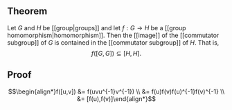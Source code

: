 ## Theorem
Let $G$ and $H$ be [[group|groups]] and let $f:G\to H$ be a [[group homomorphism|homomorphism]]. Then the [[image]] of the  [[commutator subgroup]] of $G$ is contained in the [[commutator subgroup]] of $H$. That is, $$f([G,G])\subseteq [H,H].$$
## Proof
$$\begin{align*}f([u,v]) &= f(uvu^{-1}v^{-1}) \\ &= f(u)f(v)f(u)^{-1}f(v)^{-1} \\ &= [f(u),f(v)]\end{align*}$$